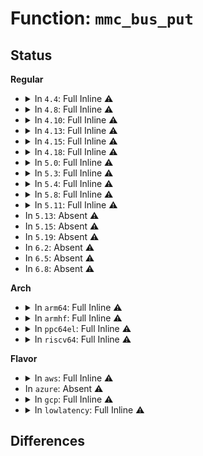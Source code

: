 # Function: <code>mmc_bus_put</code>

## Status
<b>Regular</b>
<ul>
<li>
<details>
<summary>In <code>4.4</code>: Full Inline ⚠️</summary>

**Collision:** Unique Static

**Inline:** Full

**Transformation:** False

**Instances:**

```
In drivers/mmc/core/core.c (ffffffff816bfb25)
Location: drivers/mmc/core/core.c:1808
Inline: True
Inline callers:
  - drivers/mmc/core/core.c:mmc_hw_reset
  - drivers/mmc/core/core.c:mmc_hw_reset
  - drivers/mmc/core/core.c:mmc_power_restore_host
  - drivers/mmc/core/core.c:mmc_power_restore_host
  - drivers/mmc/core/core.c:mmc_power_save_host
  - drivers/mmc/core/core.c:mmc_power_save_host
  - drivers/mmc/core/core.c:mmc_rescan
  - drivers/mmc/core/core.c:mmc_rescan
  - drivers/mmc/core/core.c:mmc_rescan
  - drivers/mmc/core/core.c:mmc_stop_host
  - drivers/mmc/core/core.c:mmc_stop_host
```
</details>
</li>
<li>
<details>
<summary>In <code>4.8</code>: Full Inline ⚠️</summary>

**Collision:** Unique Static

**Inline:** Full

**Transformation:** False

**Instances:**

```
In drivers/mmc/core/core.c (ffffffff81722fb4)
Location: drivers/mmc/core/core.c:1824
Inline: True
Inline callers:
  - drivers/mmc/core/core.c:mmc_power_restore_host
  - drivers/mmc/core/core.c:mmc_power_restore_host
  - drivers/mmc/core/core.c:mmc_power_save_host
  - drivers/mmc/core/core.c:mmc_power_save_host
  - drivers/mmc/core/core.c:mmc_stop_host
  - drivers/mmc/core/core.c:mmc_stop_host
  - drivers/mmc/core/core.c:mmc_rescan
  - drivers/mmc/core/core.c:mmc_rescan
  - drivers/mmc/core/core.c:mmc_rescan
  - drivers/mmc/core/core.c:mmc_hw_reset
  - drivers/mmc/core/core.c:mmc_hw_reset
```
</details>
</li>
<li>
<details>
<summary>In <code>4.10</code>: Full Inline ⚠️</summary>

**Collision:** Unique Static

**Inline:** Full

**Transformation:** False

**Instances:**

```
In drivers/mmc/core/core.c (ffffffff81755d8e)
Location: drivers/mmc/core/core.c:1892
Inline: True
Inline callers:
  - drivers/mmc/core/core.c:mmc_power_restore_host
  - drivers/mmc/core/core.c:mmc_power_restore_host
  - drivers/mmc/core/core.c:mmc_power_save_host
  - drivers/mmc/core/core.c:mmc_power_save_host
  - drivers/mmc/core/core.c:mmc_stop_host
  - drivers/mmc/core/core.c:mmc_stop_host
  - drivers/mmc/core/core.c:mmc_rescan
  - drivers/mmc/core/core.c:mmc_rescan
  - drivers/mmc/core/core.c:mmc_rescan
  - drivers/mmc/core/core.c:mmc_hw_reset
  - drivers/mmc/core/core.c:mmc_hw_reset
  - drivers/mmc/core/core.c:mmc_detach_bus
```
</details>
</li>
<li>
<details>
<summary>In <code>4.13</code>: Full Inline ⚠️</summary>

**Collision:** Unique Static

**Inline:** Full

**Transformation:** False

**Instances:**

```
In drivers/mmc/core/core.c (ffffffff81773e4a)
Location: drivers/mmc/core/core.c:1717
Inline: True
Inline callers:
  - drivers/mmc/core/core.c:mmc_power_restore_host
  - drivers/mmc/core/core.c:mmc_power_restore_host
  - drivers/mmc/core/core.c:mmc_power_save_host
  - drivers/mmc/core/core.c:mmc_power_save_host
  - drivers/mmc/core/core.c:mmc_stop_host
  - drivers/mmc/core/core.c:mmc_stop_host
  - drivers/mmc/core/core.c:mmc_rescan
  - drivers/mmc/core/core.c:mmc_rescan
  - drivers/mmc/core/core.c:mmc_rescan
  - drivers/mmc/core/core.c:mmc_hw_reset
  - drivers/mmc/core/core.c:mmc_hw_reset
  - drivers/mmc/core/core.c:mmc_detach_bus
```
</details>
</li>
<li>
<details>
<summary>In <code>4.15</code>: Full Inline ⚠️</summary>

**Collision:** Unique Static

**Inline:** Full

**Transformation:** False

**Instances:**

```
In drivers/mmc/core/core.c (ffffffff817e9fcd)
Location: drivers/mmc/core/core.c:1931
Inline: True
Inline callers:
  - drivers/mmc/core/core.c:mmc_power_restore_host
  - drivers/mmc/core/core.c:mmc_power_restore_host
  - drivers/mmc/core/core.c:mmc_power_save_host
  - drivers/mmc/core/core.c:mmc_power_save_host
  - drivers/mmc/core/core.c:mmc_stop_host
  - drivers/mmc/core/core.c:mmc_stop_host
  - drivers/mmc/core/core.c:mmc_rescan
  - drivers/mmc/core/core.c:mmc_rescan
  - drivers/mmc/core/core.c:mmc_rescan
  - drivers/mmc/core/core.c:mmc_hw_reset
  - drivers/mmc/core/core.c:mmc_hw_reset
  - drivers/mmc/core/core.c:mmc_detach_bus
```
</details>
</li>
<li>
<details>
<summary>In <code>4.18</code>: Full Inline ⚠️</summary>

**Collision:** Unique Static

**Inline:** Full

**Transformation:** False

**Instances:**

```
In drivers/mmc/core/core.c (ffffffff81833141)
Location: drivers/mmc/core/core.c:1735
Inline: True
Inline callers:
  - drivers/mmc/core/core.c:mmc_power_restore_host
  - drivers/mmc/core/core.c:mmc_power_restore_host
  - drivers/mmc/core/core.c:mmc_power_save_host
  - drivers/mmc/core/core.c:mmc_power_save_host
  - drivers/mmc/core/core.c:mmc_stop_host
  - drivers/mmc/core/core.c:mmc_stop_host
  - drivers/mmc/core/core.c:mmc_rescan
  - drivers/mmc/core/core.c:mmc_rescan
  - drivers/mmc/core/core.c:mmc_rescan
  - drivers/mmc/core/core.c:mmc_sw_reset
  - drivers/mmc/core/core.c:mmc_sw_reset
  - drivers/mmc/core/core.c:mmc_hw_reset
  - drivers/mmc/core/core.c:mmc_hw_reset
  - drivers/mmc/core/core.c:mmc_detach_bus
```
</details>
</li>
<li>
<details>
<summary>In <code>5.0</code>: Full Inline ⚠️</summary>

**Collision:** Unique Static

**Inline:** Full

**Transformation:** False

**Instances:**

```
In drivers/mmc/core/core.c (ffffffff81860003)
Location: drivers/mmc/core/core.c:1738
Inline: True
Inline callers:
  - drivers/mmc/core/core.c:mmc_stop_host
  - drivers/mmc/core/core.c:mmc_stop_host
  - drivers/mmc/core/core.c:mmc_rescan
  - drivers/mmc/core/core.c:mmc_rescan
  - drivers/mmc/core/core.c:mmc_rescan
  - drivers/mmc/core/core.c:mmc_sw_reset
  - drivers/mmc/core/core.c:mmc_sw_reset
  - drivers/mmc/core/core.c:mmc_hw_reset
  - drivers/mmc/core/core.c:mmc_hw_reset
  - drivers/mmc/core/core.c:mmc_detach_bus
```
</details>
</li>
<li>
<details>
<summary>In <code>5.3</code>: Full Inline ⚠️</summary>

**Collision:** Unique Static

**Inline:** Full

**Transformation:** False

**Instances:**

```
In drivers/mmc/core/core.c (ffffffff818a3bc1)
Location: drivers/mmc/core/core.c:1420
Inline: True
Inline callers:
  - drivers/mmc/core/core.c:mmc_stop_host
  - drivers/mmc/core/core.c:mmc_stop_host
  - drivers/mmc/core/core.c:mmc_rescan
  - drivers/mmc/core/core.c:mmc_rescan
  - drivers/mmc/core/core.c:mmc_rescan
  - drivers/mmc/core/core.c:mmc_sw_reset
  - drivers/mmc/core/core.c:mmc_sw_reset
  - drivers/mmc/core/core.c:mmc_hw_reset
  - drivers/mmc/core/core.c:mmc_hw_reset
  - drivers/mmc/core/core.c:mmc_detach_bus
```
</details>
</li>
<li>
<details>
<summary>In <code>5.4</code>: Full Inline ⚠️</summary>

**Collision:** Unique Static

**Inline:** Full

**Transformation:** False

**Instances:**

```
In drivers/mmc/core/core.c (ffffffff818d612f)
Location: drivers/mmc/core/core.c:1420
Inline: True
Inline callers:
  - drivers/mmc/core/core.c:mmc_stop_host
  - drivers/mmc/core/core.c:mmc_stop_host
  - drivers/mmc/core/core.c:mmc_rescan
  - drivers/mmc/core/core.c:mmc_rescan
  - drivers/mmc/core/core.c:mmc_rescan
  - drivers/mmc/core/core.c:mmc_sw_reset
  - drivers/mmc/core/core.c:mmc_sw_reset
  - drivers/mmc/core/core.c:mmc_hw_reset
  - drivers/mmc/core/core.c:mmc_hw_reset
  - drivers/mmc/core/core.c:mmc_detach_bus
```
</details>
</li>
<li>
<details>
<summary>In <code>5.8</code>: Full Inline ⚠️</summary>

**Collision:** Unique Static

**Inline:** Full

**Transformation:** False

**Instances:**

```
In drivers/mmc/core/core.c (ffffffff819a8a73)
Location: drivers/mmc/core/core.c:1403
Inline: True
Inline callers:
  - drivers/mmc/core/core.c:mmc_stop_host
  - drivers/mmc/core/core.c:mmc_stop_host
  - drivers/mmc/core/core.c:mmc_rescan
  - drivers/mmc/core/core.c:mmc_rescan
  - drivers/mmc/core/core.c:mmc_rescan
  - drivers/mmc/core/core.c:mmc_sw_reset
  - drivers/mmc/core/core.c:mmc_sw_reset
  - drivers/mmc/core/core.c:mmc_hw_reset
  - drivers/mmc/core/core.c:mmc_hw_reset
  - drivers/mmc/core/core.c:mmc_detach_bus
```
</details>
</li>
<li>
<details>
<summary>In <code>5.11</code>: Full Inline ⚠️</summary>

**Collision:** Unique Static

**Inline:** Full

**Transformation:** False

**Instances:**

```
In drivers/mmc/core/core.c (ffffffff819abb33)
Location: drivers/mmc/core/core.c:1403
Inline: True
Inline callers:
  - drivers/mmc/core/core.c:mmc_stop_host
  - drivers/mmc/core/core.c:mmc_stop_host
  - drivers/mmc/core/core.c:mmc_rescan
  - drivers/mmc/core/core.c:mmc_rescan
  - drivers/mmc/core/core.c:mmc_rescan
  - drivers/mmc/core/core.c:mmc_sw_reset
  - drivers/mmc/core/core.c:mmc_sw_reset
  - drivers/mmc/core/core.c:mmc_hw_reset
  - drivers/mmc/core/core.c:mmc_hw_reset
  - drivers/mmc/core/core.c:mmc_detach_bus
```
</details>
</li>
<li>
In <code>5.13</code>: Absent ⚠️
</li>
<li>
In <code>5.15</code>: Absent ⚠️
</li>
<li>
In <code>5.19</code>: Absent ⚠️
</li>
<li>
In <code>6.2</code>: Absent ⚠️
</li>
<li>
In <code>6.5</code>: Absent ⚠️
</li>
<li>
In <code>6.8</code>: Absent ⚠️
</li>
</ul>
<b>Arch</b>
<ul>
<li>
<details>
<summary>In <code>arm64</code>: Full Inline ⚠️</summary>

**Collision:** Unique Static

**Inline:** Full

**Transformation:** False

**Instances:**

```
In drivers/mmc/core/core.c (ffff800010b2fed8)
Location: drivers/mmc/core/core.c:1420
Inline: True
Inline callers:
  - drivers/mmc/core/core.c:mmc_stop_host
  - drivers/mmc/core/core.c:mmc_stop_host
  - drivers/mmc/core/core.c:mmc_rescan
  - drivers/mmc/core/core.c:mmc_rescan
  - drivers/mmc/core/core.c:mmc_rescan
  - drivers/mmc/core/core.c:mmc_sw_reset
  - drivers/mmc/core/core.c:mmc_sw_reset
  - drivers/mmc/core/core.c:mmc_hw_reset
  - drivers/mmc/core/core.c:mmc_hw_reset
  - drivers/mmc/core/core.c:mmc_detach_bus
```
</details>
</li>
<li>
<details>
<summary>In <code>armhf</code>: Full Inline ⚠️</summary>

**Collision:** Unique Static

**Inline:** Full

**Transformation:** False

**Instances:**

```
In drivers/mmc/core/core.c (c0c0b040)
Location: drivers/mmc/core/core.c:1420
Inline: True
Inline callers:
  - drivers/mmc/core/core.c:mmc_stop_host
  - drivers/mmc/core/core.c:mmc_stop_host
  - drivers/mmc/core/core.c:mmc_rescan
  - drivers/mmc/core/core.c:mmc_rescan
  - drivers/mmc/core/core.c:mmc_rescan
  - drivers/mmc/core/core.c:mmc_sw_reset
  - drivers/mmc/core/core.c:mmc_sw_reset
  - drivers/mmc/core/core.c:mmc_hw_reset
  - drivers/mmc/core/core.c:mmc_hw_reset
  - drivers/mmc/core/core.c:mmc_detach_bus
```
</details>
</li>
<li>
<details>
<summary>In <code>ppc64el</code>: Full Inline ⚠️</summary>

**Collision:** Unique Static

**Inline:** Full

**Transformation:** False

**Instances:**

```
In drivers/mmc/core/core.c (c000000000c299bc)
Location: drivers/mmc/core/core.c:1420
Inline: True
Inline callers:
  - drivers/mmc/core/core.c:mmc_stop_host
  - drivers/mmc/core/core.c:mmc_stop_host
  - drivers/mmc/core/core.c:mmc_rescan
  - drivers/mmc/core/core.c:mmc_rescan
  - drivers/mmc/core/core.c:mmc_rescan
  - drivers/mmc/core/core.c:mmc_sw_reset
  - drivers/mmc/core/core.c:mmc_sw_reset
  - drivers/mmc/core/core.c:mmc_hw_reset
  - drivers/mmc/core/core.c:mmc_hw_reset
  - drivers/mmc/core/core.c:mmc_detach_bus
```
</details>
</li>
<li>
<details>
<summary>In <code>riscv64</code>: Full Inline ⚠️</summary>

**Collision:** Unique Static

**Inline:** Full

**Transformation:** False

**Instances:**

```
In drivers/mmc/core/core.c (ffffffe000708ea0)
Location: drivers/mmc/core/core.c:1420
Inline: True
Inline callers:
  - drivers/mmc/core/core.c:mmc_stop_host
  - drivers/mmc/core/core.c:mmc_stop_host
  - drivers/mmc/core/core.c:mmc_rescan
  - drivers/mmc/core/core.c:mmc_rescan
  - drivers/mmc/core/core.c:mmc_rescan
  - drivers/mmc/core/core.c:mmc_sw_reset
  - drivers/mmc/core/core.c:mmc_sw_reset
  - drivers/mmc/core/core.c:mmc_hw_reset
  - drivers/mmc/core/core.c:mmc_hw_reset
  - drivers/mmc/core/core.c:mmc_detach_bus
```
</details>
</li>
</ul>
<b>Flavor</b>
<ul>
<li>
<details>
<summary>In <code>aws</code>: Full Inline ⚠️</summary>

**Collision:** Unique Static

**Inline:** Full

**Transformation:** False

**Instances:**

```
In drivers/mmc/core/core.c (ffffffff81879aef)
Location: drivers/mmc/core/core.c:1420
Inline: True
Inline callers:
  - drivers/mmc/core/core.c:mmc_stop_host
  - drivers/mmc/core/core.c:mmc_stop_host
  - drivers/mmc/core/core.c:mmc_rescan
  - drivers/mmc/core/core.c:mmc_rescan
  - drivers/mmc/core/core.c:mmc_rescan
  - drivers/mmc/core/core.c:mmc_sw_reset
  - drivers/mmc/core/core.c:mmc_sw_reset
  - drivers/mmc/core/core.c:mmc_hw_reset
  - drivers/mmc/core/core.c:mmc_hw_reset
  - drivers/mmc/core/core.c:mmc_detach_bus
```
</details>
</li>
<li>
In <code>azure</code>: Absent ⚠️
</li>
<li>
<details>
<summary>In <code>gcp</code>: Full Inline ⚠️</summary>

**Collision:** Unique Static

**Inline:** Full

**Transformation:** False

**Instances:**

```
In drivers/mmc/core/core.c (ffffffff818caf8f)
Location: drivers/mmc/core/core.c:1420
Inline: True
Inline callers:
  - drivers/mmc/core/core.c:mmc_stop_host
  - drivers/mmc/core/core.c:mmc_stop_host
  - drivers/mmc/core/core.c:mmc_rescan
  - drivers/mmc/core/core.c:mmc_rescan
  - drivers/mmc/core/core.c:mmc_rescan
  - drivers/mmc/core/core.c:mmc_sw_reset
  - drivers/mmc/core/core.c:mmc_sw_reset
  - drivers/mmc/core/core.c:mmc_hw_reset
  - drivers/mmc/core/core.c:mmc_hw_reset
  - drivers/mmc/core/core.c:mmc_detach_bus
```
</details>
</li>
<li>
<details>
<summary>In <code>lowlatency</code>: Full Inline ⚠️</summary>

**Collision:** Unique Static

**Inline:** Full

**Transformation:** False

**Instances:**

```
In drivers/mmc/core/core.c (ffffffff818e7aaf)
Location: drivers/mmc/core/core.c:1420
Inline: True
Inline callers:
  - drivers/mmc/core/core.c:mmc_stop_host
  - drivers/mmc/core/core.c:mmc_stop_host
  - drivers/mmc/core/core.c:mmc_rescan
  - drivers/mmc/core/core.c:mmc_rescan
  - drivers/mmc/core/core.c:mmc_rescan
  - drivers/mmc/core/core.c:mmc_sw_reset
  - drivers/mmc/core/core.c:mmc_sw_reset
  - drivers/mmc/core/core.c:mmc_hw_reset
  - drivers/mmc/core/core.c:mmc_hw_reset
  - drivers/mmc/core/core.c:mmc_detach_bus
```
</details>
</li>
</ul>

## Differences
